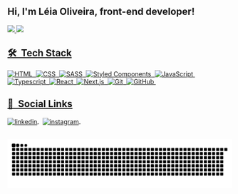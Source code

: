 
 ## Hi, I'm Léia Oliveira, front-end developer!


<div>
  <a href="https://github.com/leiaoliver">
  <img height="160em" src="https://github-readme-stats.vercel.app/api?username=leiaoliver&show_icons=true&theme=dracula&include_all_commits=true&count_private=true"/>
  <img height="160em" src="https://github-readme-stats.vercel.app/api/top-langs/?username=leiaoliver&layout=compact&langs_count=7&theme=dracula"/>
</div>

## 🛠 &nbsp;Tech Stack
  ![HTML](https://img.shields.io/badge/-HTML-1f2335?style=flat-square&logo=HTML5)&nbsp;
  ![CSS](https://img.shields.io/badge/-CSS-1f2335?style=flat-square&logo=CSS3&logoColor=1572B6)&nbsp;
  ![SASS](https://img.shields.io/badge/-SASS-1f2335?style=flat-square&logo=SASS)&nbsp;
  ![Styled Components](https://img.shields.io/badge/-Styled%20Components-1f2335?style=flat-square&logo=styledcomponents)&nbsp;
  ![JavaScript](https://img.shields.io/badge/-JavaScript-1f2335?style=flat-square&logo=javascript)&nbsp;
  ![Typescript](https://img.shields.io/badge/-Typescript-1f2335?style=flat-square&logo=typescript)&nbsp;
  ![React](https://img.shields.io/badge/-React-1f2335?style=flat-square&logo=react)&nbsp;
  ![Next.js](https://img.shields.io/badge/-Next-1f2335?style=flat-square&logo=next.js)&nbsp;
  ![Git](https://img.shields.io/badge/-Git-1f2335?style=flat-square&logo=git)&nbsp;
  ![GitHub](https://img.shields.io/badge/-GitHub-1f2335?style=flat-square&logo=github)&nbsp;
  

 ## 👥 &nbsp;Social Links

<div>
  <a href="https://www.linkedin.com/in/leia-oliveira388/" target="_blank">
    <img align="center" src="https://img.shields.io/badge/-leiaOliveira-1f2335?style=for-the-badge&logo=linkedin" alt="linkedin"/>
  </a>&nbsp;
  <a href="https://instagram.com/leiaoliver388" target="_blank">
   <img align="center" src="https://img.shields.io/badge/-leiaOliver-1f2335?style=for-the-badge&logo=instagram" alt="instagram"/>
  </a>&nbsp;
</div>
 
</br>

  ![Snake animation](https://github.com/leiaoliver/leiaoliver/blob/output/github-contribution-grid-snake.svg)

